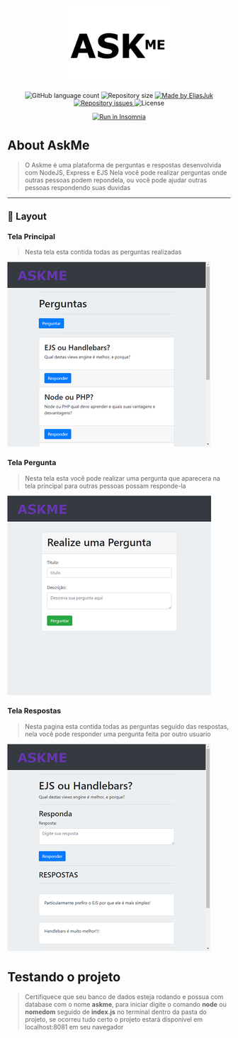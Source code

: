 <h1 align="center">
    <img alt="AskMe" title="#AskMe" src="readme/askme.png" width="250px" />
</h1>

<p align="center">
  <img alt="GitHub language count" src="https://img.shields.io/github/languages/count/EliasJuk/AskMe">	
  <img alt="Repository size" src="https://img.shields.io/github/repo-size/EliasJuk/AskMe">
	
  <a href="https://www.linkedin.com/in/eliaspjuk/">
    <img alt="Made by EliasJuk" src="https://img.shields.io/badge/made%20by-EliasJuk-%2304D361">
  </a>
  
  
  <a href="https://github.com/EliasJuk/AskMe/issues">
    <img alt="Repository issues" src="https://img.shields.io/github/issues/EliasJuk/AskMe">
  </a>
  
  <img alt="License" src="https://img.shields.io/badge/license-MIT-brightgreen"> 
<p>
	
<p align="center">
	<a href="#"><img src="https://insomnia.rest/images/run.svg" alt="Run in Insomnia"></a>
</p>


# About AskMe
>   O Askme é uma plataforma de perguntas e respostas desenvolvida com NodeJS, Express e EJS
>   Nela você pode realizar perguntas onde outras pessoas podem repondela, ou você pode ajudar outras pessoas respondendo suas duvidas

---

## 🔖 Layout

### Tela Principal

>   Nesta tela esta contida todas as perguntas realizadas

![Tela Perguntas](https://github.com/EliasJuk/AskMe/blob/master/readme/002.png)

### Tela Pergunta

>   Nesta tela esta você pode realizar uma pergunta que aparecera na tela principal para outras pessoas possam responde-la

![Tela Perguntas](https://github.com/EliasJuk/AskMe/blob/master/readme/001.png)

### Tela Respostas

>   Nesta pagina esta contida todas as perguntas seguido das respostas, nela você pode responder uma pergunta feita por outro usuario

![Tela de Respostas ](https://github.com/EliasJuk/AskMe/blob/master/readme/003.png)


# Testando o projeto
>   Certifiquece que seu banco de dados esteja rodando e possua com database com o nome **askme**, para iniciar digite o comando **node** ou **nomedom** seguido de **index.js** no terminal dentro da pasta do projeto, se ocorreu tudo certo o projeto estará disponivel em localhost:8081 em seu navegador
